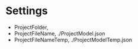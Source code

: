# Settings
- ProjectFolder, 
- ProjectFileName, ./ProjectModel.json
- ProjectFileNameTemp, ./ProjectModelTemp.json
